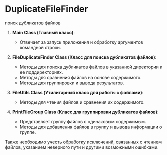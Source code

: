 # DuplicateFileFinder
поиск дубликатов файлов

1. **Main Class (Главный класс)**: 
   - Отвечает за запуск приложения и обработку аргументов командной строки. 
 
2. **FileDuplicateFinder Class (Класс для поиска дубликатов файлов)**: 
   - Методы для поиска дубликатов файлов в указанной директории и ее поддиректориях. 
   - Методы для сравнения файлов на основе содержимого. 
   - Методы для группировки и вывода результатов. 
 
3. **FileUtils Class (Утилитарный класс для работы с файлами)**: 
   - Методы для чтения файлов и сравнения их содержимого. 
 
4. **PrintFileGroup Class (Класс для группировки дубликатов файлов)**: 
   - Представляет группу файлов с одинаковым содержимым. 
   - Методы для добавления файлов в группу и вывода информации о группе. 
 
Также необходимо учесть обработку исключений, связанных с чтением файлов, указанием неверного пути и другими возможными ошибками. 
